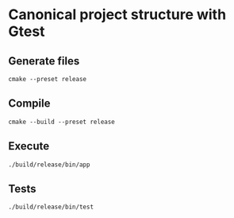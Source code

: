 # Canonical project structure with Gtest

## Generate files

    cmake --preset release

## Compile

    cmake --build --preset release

## Execute

    ./build/release/bin/app
## Tests

    ./build/release/bin/test
